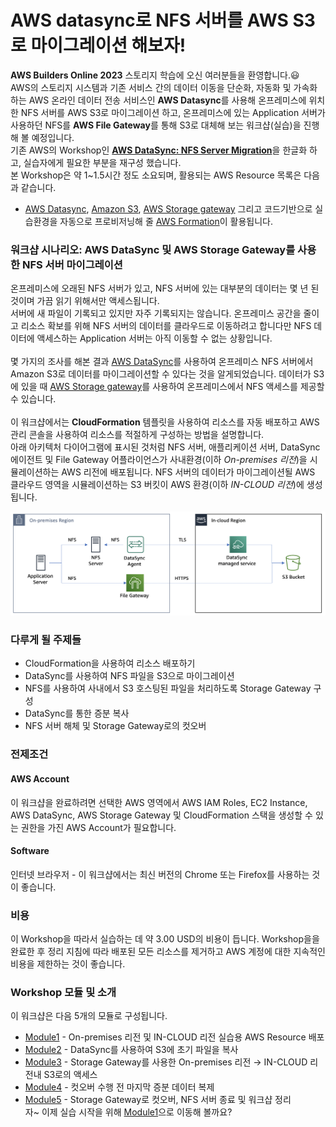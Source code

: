 # AWS datasync로 NFS 서버를 AWS S3로 마이그레이션 해보자!

**AWS Builders Online 2023** 스토리지 학습에 오신 여러분들을 환영합니다.😃<br>
AWS의 스토리지 시스템과 기존 서비스 간의 데이터 이동을 단순화, 자동화 및 가속화하는 AWS 온라인 데이터 전송 서비스인 **AWS Datasync**를 사용해 온프레미스에 위치한 NFS 서버를 AWS S3로 마이그레이션 하고, 온프레미스에 있는 Application 서버가 사용하던 NFS를 **AWS File Gateway**를 통해 S3로 대체해 보는 워크샵(실습)을 진행해 볼 예정입니다.<br>
기존 AWS의 Workshop인 [**AWS DataSync: NFS Server Migration**]([https://catalog.us-east-1.prod.workshops.aws/workshops/976050cc-0606-4b23-b49f-ca7b8ac4b153/en-US/](https://catalog.workshops.aws/datasync-nfs-server-migration-with-storage-gateway/en-US))을 한글화 하고, 실습자에게 필요한 부분을 재구성 했습니다.<br>
본 Workshop은 약 1~1.5시간 정도 소요되며, 활용되는 AWS Resource 목록은 다음과 같습니다.

* [AWS Datasync](https://aws.amazon.com/ko/datasync/), [Amazon S3](https://aws.amazon.com/ko/s3/), [AWS Storage gateway](https://aws.amazon.com/ko/storagegateway/) 그리고 코드기반으로 실습환경을 자동으로 프로비저닝해 줄 [AWS Formation](https://aws.amazon.com/ko/cloudformation/)이 활용됩니다.

### 워크샵 시나리오: AWS DataSync 및 AWS Storage Gateway를 사용한 NFS 서버 마이그레이션
온프레미스에 오래된 NFS 서버가 있고, NFS 서버에 있는 대부분의 데이터는 몇 년 된 것이며 가끔 읽기 위해서만 액세스됩니다.<br>서버에 새 파일이 기록되고 있지만 자주 기록되지는 않습니다. 온프레미스 공간을 줄이고 리소스 확보를 위해 NFS 서버의 데이터를 클라우드로 이동하려고 합니다만 NFS 데이터에 액세스하는 Application 서버는 아직 이동할 수 없는 상황입니다.<br><br>
몇 가지의 조사를 해본 결과 [AWS DataSync](https://aws.amazon.com/ko/datasync/)를 사용하여 온프레미스 NFS 서버에서 Amazon S3로 데이터를 마이그레이션할 수 있다는 것을 알게되었습니다. 데이터가 S3에 있을 때 [AWS Storage gateway](https://aws.amazon.com/ko/storagegateway/)를 사용하여 온프레미스에서 NFS 액세스를 제공할 수 있습니다.<br><br>
이 워크샵에서는 **CloudFormation** 템플릿을 사용하여 리소스를 자동 배포하고 AWS 관리 콘솔을 사용하여 리소스를 적절하게 구성하는 방법을 설명합니다.<br>아래 아키텍처 다이어그램에 표시된 것처럼 NFS 서버, 애플리케이션 서버, DataSync 에이전트 및 File Gateway 어플라이언스가 사내환경(이하 *On-premises 리전*)을 시뮬레이션하는 AWS 리전에 배포됩니다. NFS 서버의 데이터가 마이그레이션될 AWS 클라우드 영역을 시뮬레이션하는 S3 버킷이 AWS 환경(이하 *IN-CLOUD 리전*)에 생성됩니다.<br>

![intro](./images/intro.png)

### 다루게 될 주제들
* CloudFormation을 사용하여 리소스 배포하기
* DataSync를 사용하여 NFS 파일을 S3으로 마이그레이션
* NFS를 사용하여 사내에서 S3 호스팅된 파일을 처리하도록 Storage Gateway 구성
* DataSync를 통한 증분 복사
* NFS 서버 해체 및 Storage Gateway로의 컷오버

### 전제조건
#### AWS Account
이 워크샵을 완료하려면 선택한 AWS 영역에서 AWS IAM Roles, EC2 Instance, AWS DataSync, AWS Storage Gateway 및 CloudFormation 스택을 생성할 수 있는 권한을 가진 AWS Account가 필요합니다.
#### Software
인터넷 브라우저 - 이 워크샵에서는 최신 버전의 Chrome 또는 Firefox를 사용하는 것이 좋습니다.<br>
### 비용
이 Workshop을 따라서 실습하는 데 약 3.00 USD의 비용이 듭니다. Workshop을을 완료한 후 정리 지침에 따라 배포된 모든 리소스를 제거하고 AWS 계정에 대한 지속적인 비용을 제한하는 것이 좋습니다.<br>
### Workshop 모듈 및 소개
이 워크샵은 다음 5개의 모듈로 구성됩니다.<br>
* [Module1](./detail/module1.md) - On-premises 리전 및 IN-CLOUD 리전 실습용 AWS Resource 배포
* [Module2](./detail/module2.md) - DataSync를 사용하여 S3에 초기 파일을 복사
* [Module3](./detail/module3.md) - Storage Gateway를 사용한 On-premises 리전 &rarr; IN-CLOUD 리전내 S3로의 액세스
* [Module4](./detail/module4.md) - 컷오버 수행 전 마지막 증분 데이터 복제
* [Module5](./detail/module5.md) - Storage Gateway로 컷오버, NFS 서버 종료 및 워크샵 정리<br>
자~ 이제 실습 시작을 위해 [Module1](./detail/module1.md)으로 이동해 볼까요?
